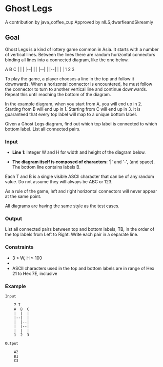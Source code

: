 # Ghost Legs
A contribution by java_coffee_cup
 Approved by nILS,dwarfieandSkreamly

## Goal
Ghost Legs is a kind of lottery game common in Asia. It starts with a number of vertical lines. Between the lines there are random horizontal connectors binding all lines into a connected diagram, like the one below.

A  B  C
|  |  |
|--|  |
|  |--|
|  |--|
|  |  |
1  2  3

To play the game, a player chooses a line in the top and follow it downwards. When a horizontal connector is encountered, he must follow the connector to turn to another vertical line and continue downwards. Repeat this until reaching the bottom of the diagram.

In the example diagram, when you start from A, you will end up in 2. Starting from B will end up in 1. Starting from C will end up in 3. It is guaranteed that every top label will map to a unique bottom label.

Given a Ghost Legs diagram, find out which top label is connected to which bottom label. List all connected pairs.

### Input
* **Line 1**: Integer W and H for width and height of the diagram below.

* **The diagram itself is composed of characters**: '|' and '-', (and space).
The bottom line contains labels B.

Each T and B is a single visible ASCII character that can be of any random value. Do not assume they will always be ABC or 123.

As a rule of the game, left and right horizontal connectors will never appear at the same point.

All diagrams are having the same style as the test cases.

### Output
List all connected pairs between top and bottom labels, TB, in the order of the top labels from Left to Right. Write each pair in a separate line.

### Constraints
* 3 < W, H ≤ 100
* 
* ASCII characters used in the top and bottom labels are in range of Hex 21 to Hex 7E, inclusive

### Example

    Input

        7 7
        A  B  C
        |  |  |
        |--|  |
        |  |--|
        |  |--|
        |  |  |
        1  2  3

    Output

        A2
        B1
        C3        